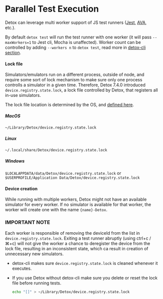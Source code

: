 # Parallel Test Execution
Detox can leverage multi worker support of JS test runners ([Jest](http://jestjs.io/docs/en/cli#maxworkers-num), [AVA](https://github.com/avajs/ava#process-isolation), etc.).

By default `detox test` will run the test runner with one worker (it will pass `--maxWorkers=1` to Jest cli, Mocha is unaffected). Worker count can be controlled by adding `--workers n` to `detox test`, read more in [detox-cli section](APIRef.DetoxCLI.md#test).

#### Lock file
Simulators/emulators run on a different process, outside of node, and require some sort of lock mechanism to make sure only one process controlls a simulator in a given time. Therefore, Detox 7.4.0 introduced `device.registry.state.lock`, a lock file controlled by Detox, that registers all in-use simulators.

The lock file location is determined by the OS, and [defined here](https://github.com/wix/detox/blob/master/detox/src/utils/appdatapath.js).

##### MacOS
`~/Library/Detox/device.registry.state.lock`
##### Linux
`~/.local/share/Detox/device.registry.state.lock`
##### Windows
`$LOCALAPPDATA/data/Detox/device.registry.state.lock`
or
`$USERPROFILE/Application Data/Detox/device.registry.state.lock`

#### Device creation
While running with multiple workers, Detox might not have an available simulator for every worker.
If no simulator is available for that worker, the worker will create one with the name `{name}-Detox`.

### IMPORTANT NOTE
Each worker is responsible of removing the deviceId from the list in `device.registry.state.lock`. Exiting a test runner abruptly (using ctrl+c / ⌘+c) will not give the worker a chance to deregister the device from the lock file, resulting in an inconsistent state, which ca result in creation of unnecessary new simulators. 

* detox-cli makes sure `device.registry.state.lock` is cleaned whenever it executes.
* If you use Detox without detox-cli make sure you delete or reset the lock file before running tests.

	```sh
	echo "[]" > ~/Library/Detox/device.registry.state.lock
	```

